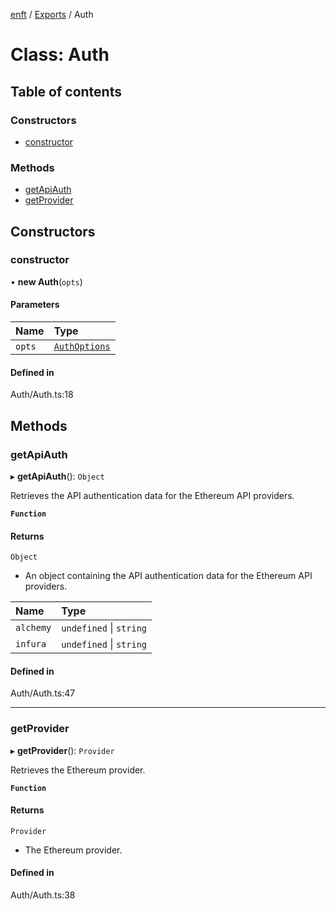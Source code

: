 [enft](../README.md) / [Exports](../modules.md) / Auth

# Class: Auth

## Table of contents

### Constructors

- [constructor](Auth.md#constructor)

### Methods

- [getApiAuth](Auth.md#getapiauth)
- [getProvider](Auth.md#getprovider)

## Constructors

### constructor

• **new Auth**(`opts`)

#### Parameters

| Name | Type |
| :------ | :------ |
| `opts` | [`AuthOptions`](../modules.md#authoptions) |

#### Defined in

Auth/Auth.ts:18

## Methods

### getApiAuth

▸ **getApiAuth**(): `Object`

Retrieves the API authentication data for the Ethereum API providers.

**`Function`**

#### Returns

`Object`

- An object containing the API authentication data for the Ethereum API providers.

| Name | Type |
| :------ | :------ |
| `alchemy` | `undefined` \| `string` |
| `infura` | `undefined` \| `string` |

#### Defined in

Auth/Auth.ts:47

___

### getProvider

▸ **getProvider**(): `Provider`

Retrieves the Ethereum provider.

**`Function`**

#### Returns

`Provider`

- The Ethereum provider.

#### Defined in

Auth/Auth.ts:38

